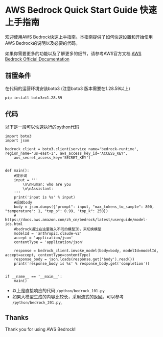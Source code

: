 # AWS Bedrock Quick Start Guide 快速上手指南
欢迎使用AWS Bedrock快速上手指南。本指南提供了如何快速设置和开始使用AWS Bedrock的说明以及必要的代码。

如果你需要更多的功能以及了解更多的细节，请参考AWS官方文档
[AWS Bedrock Official Documentation](https://docs.aws.amazon.com/bedrock/latest/userguide/what-is-bedrock.html)

## 前置条件
在代码的运营环境安装boto3 (注意boto3 版本需要在1.28.59以上)
```
pip install boto3>=1.28.59
```

## 代码
以下是一段可以快速执行的python代码

```
import boto3
import json

bedrock_client = boto3.client(service_name='bedrock-runtime', region_name='us-east-1', aws_access_key_id='ACCESS_KEY',
    aws_secret_access_key='SECRET_KEY')


def main():
    #提示词
    input = '''
        \n\nHuman: who are you
        \n\nAssistant:
    '''
    print('input is %s' % input)
    #组装body
    body = json.dumps({"prompt": input, "max_tokens_to_sample": 800, "temperature": 1, "top_p": 0.99, "top_k": 250})
    # https://docs.aws.amazon.com/zh_cn/bedrock/latest/userguide/model-ids.html
    #bedrock通过在这里输入不同的模型ID，来切换模型
    modelId = 'anthropic.claude-v2'
    accept = 'application/json'
    contentType = 'application/json'

    response = bedrock_client.invoke_model(body=body, modelId=modelId, accept=accept, contentType=contentType)
    response_body = json.loads(response.get('body').read())
    print('response_body is %s' % response_body.get('completion'))


if __name__ == '__main__':
    main()
```

* 以上是直接响应的代码 `/python/bedrock_101.py`
* 如果大模型生成的内容比较长，采用流式的返回。可以参考 `/python/bedrock_201.py`, 


## Thanks
Thank you for using AWS Bedrock!
